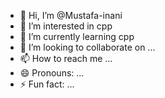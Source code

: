 - 👋 Hi, I’m @Mustafa-inani
- 👀 I’m interested in cpp
- 🌱 I’m currently learning cpp
- 💞️ I’m looking to collaborate on ...
- 📫 How to reach me ...
- 😄 Pronouns: ...
- ⚡ Fun fact: ...

<!---
Mustafa-inani/Mustafa-inani is a ✨ special ✨ repository because its `README.md` (this file) appears on your GitHub profile.
You can click the Preview link to take a look at your changes.
--->
